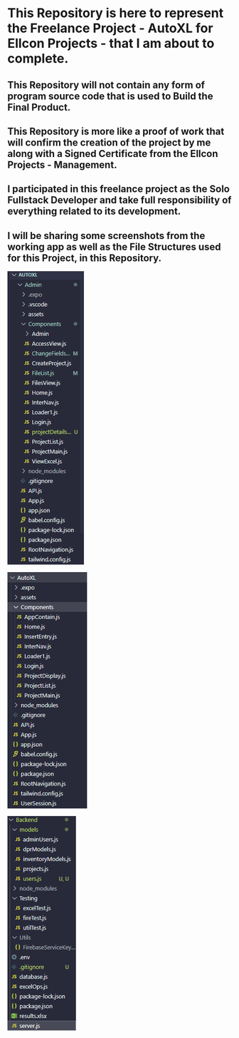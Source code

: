 # This Repository is here to represent the Freelance Project - AutoXL for Ellcon Projects - that I am about to complete.
## This Repository will not contain any form of program source code that is used to Build the Final Product.
## This Repository is more like a proof of work that will confirm the creation of the project by me along with a Signed Certificate from the Ellcon Projects - Management.
## I participated in this freelance project as the Solo Fullstack Developer and take full responsibility of everything related to its development.
## I will be sharing some screenshots from the working app as well as the File Structures used for this Project, in this Repository.

![AutoXL Admin Frontend File Structure](<AutoXL Admin Frontend File Structure.png>)

![AutoXL Frontend File Structure](<AutoXL Frontend File Structure.png>)

![AutoXL Backend File Structure](<AutoXL Backend File Structure.png>)